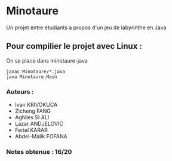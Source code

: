 # Minotaure
Un projet entre étudiants a propos d'un jeu de labyrinthe en Java 

## Pour compilier le projet avec Linux :

On se place dans minotaure-java
```
javac Minotaure/*.java
java Minotaure.Main
```
### Auteurs :
- Ivan KRIVOKUCA
- Zicheng FANG
- Aghiles SI ALI
- Lazar ANDJELOVIC
- Feriel KARAR
- Abdel-Malik FOFANA

### Notes obtenue : 16/20